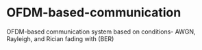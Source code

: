 # OFDM-based-communication
OFDM-based communication system based on conditions- AWGN, Rayleigh, and Rician fading with (BER)
